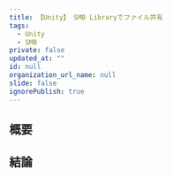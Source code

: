 ```yaml
---
title: 【Unity】 SMB Libraryでファイル共有
tags:
  - Unity
  - SMB
private: false
updated_at: ""
id: null
organization_url_name: null
slide: false
ignorePublish: true
---
```


## 概要

## 結論
